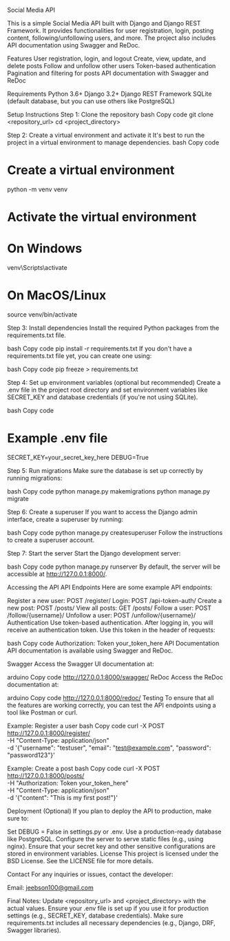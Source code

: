 Social Media API

This is a simple Social Media API built with Django and Django REST Framework. It provides functionalities for user registration, login, posting content, following/unfollowing users, and more. The project also includes API documentation using Swagger and ReDoc.

Features
User registration, login, and logout
Create, view, update, and delete posts
Follow and unfollow other users
Token-based authentication
Pagination and filtering for posts
API documentation with Swagger and ReDoc

Requirements
Python 3.6+
Django 3.2+
Django REST Framework
SQLite (default database, but you can use others like PostgreSQL)

Setup Instructions
Step 1: Clone the repository
bash
Copy code
git clone <repository_url>
cd <project_directory>

Step 2: Create a virtual environment and activate it
It's best to run the project in a virtual environment to manage dependencies.
bash
Copy code
# Create a virtual environment
python -m venv venv

# Activate the virtual environment
# On Windows
venv\Scripts\activate
# On MacOS/Linux
source venv/bin/activate

Step 3: Install dependencies
Install the required Python packages from the requirements.txt file.

bash
Copy code
pip install -r requirements.txt
If you don't have a requirements.txt file yet, you can create one using:

bash
Copy code
pip freeze > requirements.txt

Step 4: Set up environment variables (optional but recommended)
Create a .env file in the project root directory and set environment variables like SECRET_KEY and database credentials (if you're not using SQLite).

bash
Copy code
# Example .env file
SECRET_KEY=your_secret_key_here
DEBUG=True

Step 5: Run migrations
Make sure the database is set up correctly by running migrations:

bash
Copy code
python manage.py makemigrations
python manage.py migrate

Step 6: Create a superuser
If you want to access the Django admin interface, create a superuser by running:

bash
Copy code
python manage.py createsuperuser
Follow the instructions to create a superuser account.

Step 7: Start the server
Start the Django development server:

bash
Copy code
python manage.py runserver
By default, the server will be accessible at http://127.0.0.1:8000/.

Accessing the API
API Endpoints
Here are some example API endpoints:

Register a new user: POST /register/
Login: POST /api-token-auth/
Create a new post: POST /posts/
View all posts: GET /posts/
Follow a user: POST /follow/{username}/
Unfollow a user: POST /unfollow/{username}/
Authentication
Use token-based authentication. After logging in, you will receive an authentication token. Use this token in the header of requests:

bash
Copy code
Authorization: Token your_token_here
API Documentation
API documentation is available using Swagger and ReDoc.

Swagger
Access the Swagger UI documentation at:

arduino
Copy code
http://127.0.0.1:8000/swagger/
ReDoc
Access the ReDoc documentation at:

arduino
Copy code
http://127.0.0.1:8000/redoc/
Testing
To ensure that all the features are working correctly, you can test the API endpoints using a tool like Postman or curl.

Example: Register a user
bash
Copy code
curl -X POST http://127.0.0.1:8000/register/ \
  -H "Content-Type: application/json" \
  -d '{"username": "testuser", "email": "test@example.com", "password": "password123"}'

Example: Create a post
bash
Copy code
curl -X POST http://127.0.0.1:8000/posts/ \
  -H "Authorization: Token your_token_here" \
  -H "Content-Type: application/json" \
  -d '{"content": "This is my first post!"}'

Deployment (Optional)
If you plan to deploy the API to production, make sure to:

Set DEBUG = False in settings.py or .env.
Use a production-ready database like PostgreSQL.
Configure the server to serve static files (e.g., using nginx).
Ensure that your secret key and other sensitive configurations are stored in environment variables.
License
This project is licensed under the BSD License. See the LICENSE file for more details.

Contact
For any inquiries or issues, contact the developer:

Email: jeebson100@gmail.com

Final Notes:
Update <repository_url> and <project_directory> with the actual values.
Ensure your .env file is set up if you use it for production settings (e.g., SECRET_KEY, database credentials).
Make sure requirements.txt includes all necessary dependencies (e.g., Django, DRF, Swagger libraries).